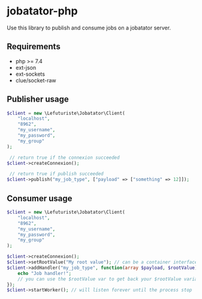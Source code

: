 # jobatator-php

Use this library to publish and consume jobs on a jobatator server.

 ## Requirements
 
- php >= 7.4
- ext-json
- ext-sockets
- clue/socket-raw
 
 ## Publisher usage
 
~~~php
$client = new \Lefuturiste\Jobatator\Client(
    "localhost",
    "8962",
    "my_username",
    "my_password",
    "my_group"
);

 // return true if the connexion succeeded
$client->createConnexion();

 // return true if publish succeeded
$client->publish("my_job_type", ["payload" => ["something" => 12]]); 
~~~

## Consumer usage

~~~php
$client = new \Lefuturiste\Jobatator\Client(
    "localhost",
    "8962",
    "my_username",
    "my_password",
    "my_group"
);

$client->createConnexion();
$client->setRootValue("My root value"); // can be a container interface for example
$client->addHandler("my_job_type", function(array $payload, $rootValue) {
    echo "Job handler!";
    // you can use the $rootValue var to get back your $rootValue variable
});
$client->startWorker(); // will listen forever until the process stop
~~~